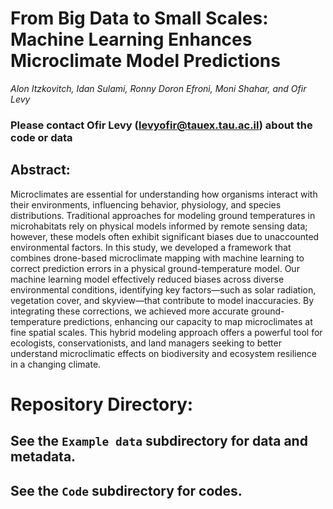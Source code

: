 # From Big Data to Small Scales: Machine Learning Enhances Microclimate Model Predictions

_Alon Itzkovitch, Idan Sulami, Ronny Doron Efroni, Moni Shahar, and
Ofir Levy_

### Please contact Ofir Levy (levyofir@tauex.tau.ac.il) about the code or data

## Abstract:

Microclimates are essential for understanding how organisms interact with their environments, influencing behavior, physiology, and species distributions. Traditional approaches for modeling ground temperatures in microhabitats rely on physical models informed by remote sensing data; however, these models often exhibit significant biases due to unaccounted environmental factors. In this study, we developed a framework that combines drone-based microclimate mapping with machine learning to correct prediction errors in a physical ground-temperature model. Our machine learning model effectively reduced biases across diverse environmental conditions, identifying key factors—such as solar radiation, vegetation cover, and skyview—that contribute to model inaccuracies. By integrating these corrections, we achieved more accurate ground-temperature predictions, enhancing our capacity to map microclimates at fine spatial scales. This hybrid modeling approach offers a powerful tool for ecologists, conservationists, and land managers seeking to better understand microclimatic effects on biodiversity and ecosystem resilience in a changing climate.

# **Repository Directory**:
## See the `Example data` subdirectory for data and metadata. <!-- [link](https://github.com/levyofi/Itzkovitch_el_al_Proceedings_B/tree/main/Example%20data). -->

## See the `Code` subdirectory for codes.  <!--: [link](https://github.com/levyofi/Itzkovitch_el_al_Proceedings_B/tree/main/Codes).-->
